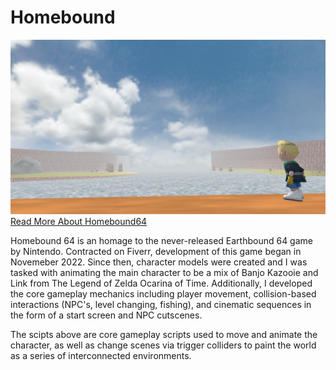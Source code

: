 # Homebound
![screenshot](screenshot.png)
[Read More About Homebound64](https://portfolium.com/entry/homebound-64)

Homebound 64 is an homage to the never-released Earthbound 64 game by Nintendo. Contracted on Fiverr, development of this game began in Novemeber 2022. Since then, character models were created and I was tasked with animating the main character to be a mix of Banjo Kazooie and Link from The Legend of Zelda Ocarina of Time. Additionally, I developed the core gameplay mechanics including player movement, collision-based interactions (NPC's, level changing, fishing), and cinematic sequences in the form of a start screen and NPC cutscenes.

The scipts above are core gameplay scripts used to move and animate the character, as well as change scenes via trigger colliders to paint the world as a series of interconnected environments.

